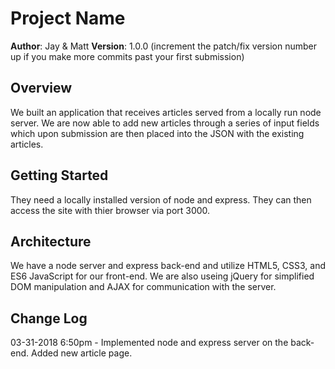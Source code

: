 # Project Name

**Author**: Jay & Matt
**Version**: 1.0.0 (increment the patch/fix version number up if you make more commits past your first submission)

## Overview
<!-- Provide a high level overview of what this application is and why you are building it, beyond the fact that it's an assignment for a Code Fellows 301 class. (i.e. What's your problem domain?) -->
We built an application that receives articles served from a locally run node server. We are now able to add new articles through a series of input fields which upon submission are then placed into the JSON with the existing articles.   

## Getting Started
<!-- What are the steps that a user must take in order to build this app on their own machine and get it running? -->
They need a locally installed version of node and express. They can then access the site with thier browser via port 3000.

## Architecture
<!-- Provide a detailed description of the application design. What technologies (languages, libraries, etc) you're using, and any other relevant design information. -->
We have a node server and express back-end and utilize HTML5, CSS3, and ES6 JavaScript for our front-end. We are also useing jQuery for simplified DOM manipulation and AJAX for communication with the server.

## Change Log
<!-- Use this are to document the iterative changes made to your application as each feature is successfully implemented. Use time stamps. Here's an examples:
01-01-2001 4:59pm - Application now has a fully-functional express server, with GET and POST routes for the book resource.
## Credits and Collaborations
<!-- Give credit (and a link) to other people or resources that helped you build this application. -->
03-31-2018 6:50pm - Implemented node and express server on the back-end. Added new article page.
